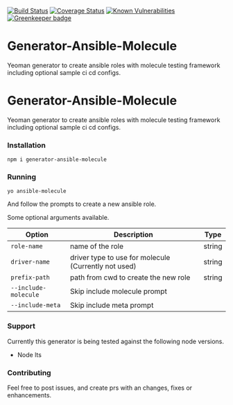 [![Build Status](https://travis-ci.com/Aaron-K-T-Berry/generator-ansible-molecule.svg?branch=master)](https://travis-ci.com/Aaron-K-T-Berry/generator-ansible-molecule)
[![Coverage Status](https://coveralls.io/repos/github/Aaron-K-T-Berry/generator-ansible-molecule/badge.svg?branch=master)](https://coveralls.io/github/Aaron-K-T-Berry/generator-ansible-molecule?branch=master)
[![Known Vulnerabilities](https://snyk.io/test/github/Aaron-K-T-Berry/generator-ansible-molecule/badge.svg)](https://snyk.io/test/github/Aaron-K-T-Berry/generator-ansible-molecule)
[![Greenkeeper badge](https://badges.greenkeeper.io/Aaron-K-T-Berry/generator-ansible-molecule.svg)](https://greenkeeper.io/)

# Generator-Ansible-Molecule

Yeoman generator to create ansible roles with molecule testing framework including optional sample ci cd configs.

# Generator-Ansible-Molecule

Yeoman generator to create ansible roles with molecule testing framework including optional sample ci cd configs.

### Installation

```
npm i generator-ansible-molecule
```

### Running

```
yo ansible-molecule
```

And follow the prompts to create a new ansible role.

Some optional arguments available.

| Option               | Description                                          | Type   |
| -------------------- | ---------------------------------------------------- | ------ |
| `role-name`          | name of the role                                     | string |
| `driver-name`        | driver type to use for molecule (Currently not used) | string |
| `prefix-path`        | path from cwd to create the new role                 | string |
| `--include-molecule` | Skip include molecule prompt                         |        |
| `--include-meta`     | Skip include meta prompt                             |        |

### Support

Currently this generator is being tested against the following node versions.

- Node lts

### Contributing

Feel free to post issues, and create prs with an changes, fixes or enhancements.

<!-- TODO [REPO] Add keywords too package.json -->
<!-- TODO [TESTS] Increase test coverage -->
<!-- TODO [TESTS] Split up tests more logically -->
<!-- TODO [MOLECULE] Add more ci cd options aim for all free ones on github marketplace -->
<!-- TODO [MOLECULE] Implement molecule driver opts -->
<!-- TODO [MOLECULE] Add more molecule driver opts -->
<!-- TODO [MOLECULE] Cleanup optional molecule files -->
<!-- TODO [MOLECULE] Add prompts for different driver opts -->
